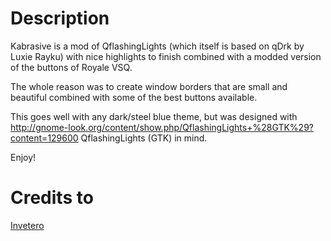 # Description
Kabrasive is a mod of QflashingLights (which itself is based on qDrk by Luxie Rayku) with nice highlights to finish combined with a modded version of the buttons of Royale VSQ.

The whole reason was to create window borders that are small and beautiful combined with some of the best buttons available.

This goes well with any dark/steel blue theme, but was designed with http://gnome-look.org/content/show.php/QflashingLights+%28GTK%29?content=129600 QflashingLights (GTK) in mind.

Enjoy!

# Credits to 
[Invetero](http://gnome-look.org/usermanager/search.php?username=Invetero)
